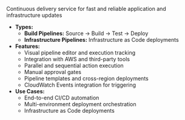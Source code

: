 Continuous delivery service for fast and reliable application and infrastructure updates
- **Types:**
    - **Build Pipelines:** Source → Build → Test → Deploy
    - **Infrastructure Pipelines:** Infrastructure as Code deployments
- **Features:**
    - Visual pipeline editor and execution tracking
    - Integration with AWS and third-party tools
    - Parallel and sequential action execution
    - Manual approval gates
    - Pipeline templates and cross-region deployments
    - CloudWatch Events integration for triggering
- **Use Cases:**
    - End-to-end CI/CD automation
    - Multi-environment deployment orchestration
    - Infrastructure as Code deployments